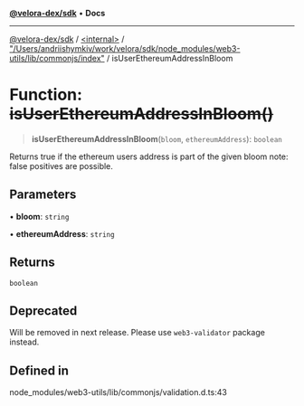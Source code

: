 [**@velora-dex/sdk**](../../../../README.md) • **Docs**

***

[@velora-dex/sdk](../../../../globals.md) / [\<internal\>](../../../README.md) / ["/Users/andriishymkiv/work/velora/sdk/node\_modules/web3-utils/lib/commonjs/index"](../README.md) / isUserEthereumAddressInBloom

# Function: ~~isUserEthereumAddressInBloom()~~

> **isUserEthereumAddressInBloom**(`bloom`, `ethereumAddress`): `boolean`

Returns true if the ethereum users address is part of the given bloom note: false positives are possible.

## Parameters

• **bloom**: `string`

• **ethereumAddress**: `string`

## Returns

`boolean`

## Deprecated

Will be removed in next release. Please use `web3-validator` package instead.

## Defined in

node\_modules/web3-utils/lib/commonjs/validation.d.ts:43
